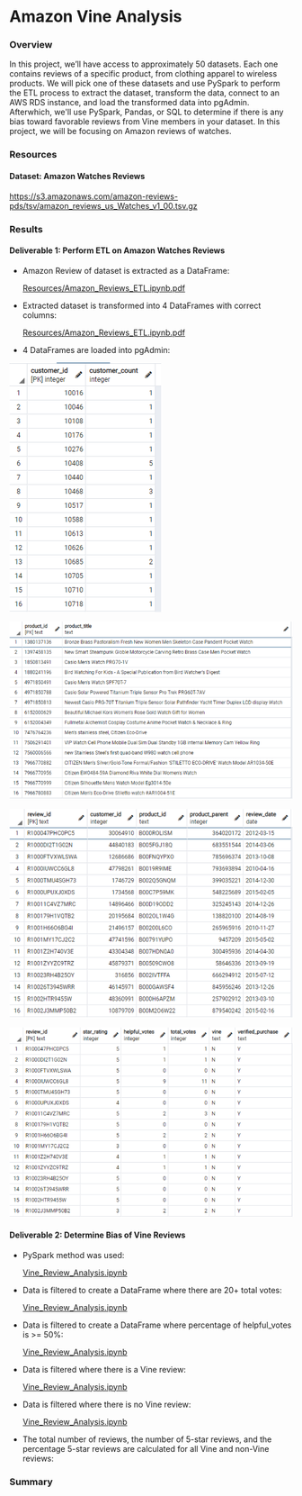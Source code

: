 # Amazon Vine Analysis

### Overview
In this project, we’ll have access to approximately 50 datasets. Each one contains reviews of a specific product, from clothing apparel to wireless products. We will pick one of these datasets and use PySpark to perform the ETL process to extract the dataset, transform the data, connect to an AWS RDS instance, and load the transformed data into pgAdmin. Afterwhich, we'll use PySpark, Pandas, or SQL to determine if there is any bias toward favorable reviews from Vine members in your dataset. In this project, we will be focusing on Amazon reviews of watches.

### Resources
#### Dataset: Amazon Watches Reviews
https://s3.amazonaws.com/amazon-reviews-pds/tsv/amazon_reviews_us_Watches_v1_00.tsv.gz

### Results
#### Deliverable 1: Perform ETL on Amazon Watches Reviews
* Amazon Review of dataset is extracted as a DataFrame:

    [Resources/Amazon_Reviews_ETL.ipynb.pdf](Amazon_Reviews_ETL.ipynb.pdf)

* Extracted dataset is transformed into 4 DataFrames with correct columns:

    [Resources/Amazon_Reviews_ETL.ipynb.pdf](Amazon_Reviews_ETL.ipynb.pdf)

* 4 DataFrames are loaded into pgAdmin:

![Customer_Table](Resources/customers_table.png "Customer Table")

![Products_Table](Resources/products_table.png "Products Table")

![Review_ID_Table](Resources/review_id_table.png "Review Table")

![Vine_Table](Resources/vine_table.png "Vine Table")

#### Deliverable 2: Determine Bias of Vine Reviews
* PySpark method was used:

    [Vine_Review_Analysis.ipynb](Vine_Review_Analysis.ipynb)

* Data is filtered to create a DataFrame where there are 20+ total votes:

    [Vine_Review_Analysis.ipynb](Vine_Review_Analysis.ipynb)    

* Data is filtered to create a DataFrame where percentage of helpful_votes is >= 50%:
    
    [Vine_Review_Analysis.ipynb](Vine_Review_Analysis.ipynb)
    
* Data is filtered where there is a Vine review:

    [Vine_Review_Analysis.ipynb](Vine_Review_Analysis.ipynb)
    
* Data is filtered where there is no Vine review:

    [Vine_Review_Analysis.ipynb](Vine_Review_Analysis.ipynb)

* The total number of reviews, the number of 5-star reviews, and the percentage 5-star reviews are calculated for all Vine and non-Vine reviews:

### Summary
